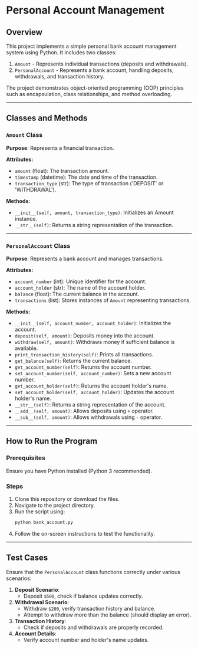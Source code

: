 # Personal Account Management

## Overview
This project implements a simple personal bank account management system using Python. It includes two classes:
1. `Amount` - Represents individual transactions (deposits and withdrawals).
2. `PersonalAccount` - Represents a bank account, handling deposits, withdrawals, and transaction history.

The project demonstrates object-oriented programming (OOP) principles such as encapsulation, class relationships, and method overloading.

---

## Classes and Methods

### `Amount` Class
**Purpose**: Represents a financial transaction.

**Attributes:**
- `amount` (float): The transaction amount.
- `timestamp` (datetime): The date and time of the transaction.
- `transaction_type` (str): The type of transaction ('DEPOSIT' or 'WITHDRAWAL').

**Methods:**
- `__init__(self, amount, transaction_type)`: Initializes an Amount instance.
- `__str__(self)`: Returns a string representation of the transaction.

---

### `PersonalAccount` Class
**Purpose**: Represents a bank account and manages transactions.

**Attributes:**
- `account_number` (int): Unique identifier for the account.
- `account_holder` (str): The name of the account holder.
- `balance` (float): The current balance in the account.
- `transactions` (list): Stores instances of `Amount` representing transactions.

**Methods:**
- `__init__(self, account_number, account_holder)`: Initializes the account.
- `deposit(self, amount)`: Deposits money into the account.
- `withdraw(self, amount)`: Withdraws money if sufficient balance is available.
- `print_transaction_history(self)`: Prints all transactions.
- `get_balance(self)`: Returns the current balance.
- `get_account_number(self)`: Returns the account number.
- `set_account_number(self, account_number)`: Sets a new account number.
- `get_account_holder(self)`: Returns the account holder's name.
- `set_account_holder(self, account_holder)`: Updates the account holder's name.
- `__str__(self)`: Returns a string representation of the account.
- `__add__(self, amount)`: Allows deposits using `+` operator.
- `__sub__(self, amount)`: Allows withdrawals using `-` operator.

---

## How to Run the Program
### Prerequisites
Ensure you have Python installed (Python 3 recommended).

### Steps
1. Clone this repository or download the files.
2. Navigate to the project directory.
3. Run the script using:
   ```bash
   python bank_account.py
   ```
4. Follow the on-screen instructions to test the functionality.

---

## Test Cases
Ensure that the `PersonalAccount` class functions correctly under various scenarios:
1. **Deposit Scenario**:
   - Deposit `$500`, check if balance updates correctly.
2. **Withdrawal Scenario**:
   - Withdraw `$200`, verify transaction history and balance.
   - Attempt to withdraw more than the balance (should display an error).
3. **Transaction History**:
   - Check if deposits and withdrawals are properly recorded.
4. **Account Details**:
   - Verify account number and holder's name updates.

